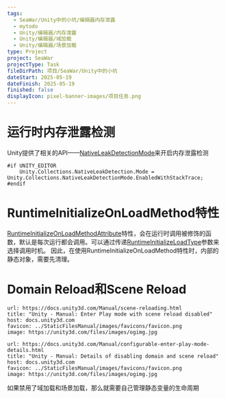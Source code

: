 ```yaml
---
tags:
  - SeaWar/Unity中的小坑/编辑器内存泄露
  - mytodo
  - Unity/编辑器/内存泄露
  - Unity/编辑器/域加载
  - Unity/编辑器/场景加载
type: Project
project: SeaWar
projectType: Task
fileDirPath: 项目/SeaWar/Unity中的小坑
dateStart: 2025-05-19
dateFinish: 2025-05-19
finished: false
displayIcon: pixel-banner-images/项目任务.png
---
```

# 运行时内存泄露检测
Unity提供了相关的API——[NativeLeakDetectionMode](https://docs.unity.cn/cn/current/ScriptReference/Unity.Collections.NativeLeakDetectionMode.html)来开启内存泄露检测
```CSharp
#if UNITY_EDITOR   
    Unity.Collections.NativeLeakDetection.Mode = Unity.Collections.NativeLeakDetectionMode.EnabledWithStackTrace; 
#endif
```
# RuntimeInitializeOnLoadMethod特性
[RuntimeInitializeOnLoadMethodAttribute](https://docs.unity.cn/cn/2019.4/ScriptReference/RuntimeInitializeOnLoadMethodAttribute.html)特性，会在运行时调用被修饰的函数，默认是每次运行都会调用。可以通过传递[RuntimeInitializeLoadType](https://docs.unity.cn/cn/2019.4/ScriptReference/RuntimeInitializeLoadType.html)参数来选择调用时机。
因此，在使用RuntimeInitializeOnLoadMethod特性时，内部的静态对象，需要先清理。
# Domain Reload和Scene Reload

```cardlink
url: https://docs.unity3d.com/Manual/scene-reloading.html
title: "Unity - Manual: Enter Play mode with scene reload disabled"
host: docs.unity3d.com
favicon: ../StaticFilesManual/images/favicons/favicon.png
image: https://unity3d.com/files/images/ogimg.jpg
```

```cardlink
url: https://docs.unity3d.com/Manual/configurable-enter-play-mode-details.html
title: "Unity - Manual: Details of disabling domain and scene reload"
host: docs.unity3d.com
favicon: ../StaticFilesManual/images/favicons/favicon.png
image: https://unity3d.com/files/images/ogimg.jpg
```
如果禁用了域加载和场景加载，那么就需要自己管理静态变量的生命周期